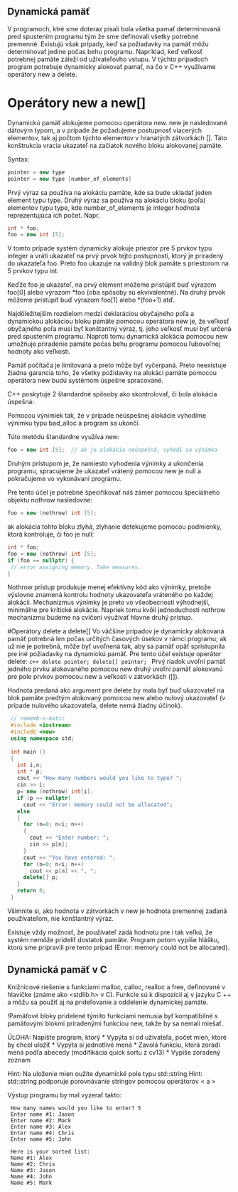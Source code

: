 ## Dynamická pamäť

V programoch, ktré sme doteraz písali bola všetka pamať determinovaná pred
spustením programu tým že sme definovali všetky potrebné premenné. Existujú však 
prípady, keď sa požiadavky na pamäť môžu determinovať jedine počas behu programu.
Napríklad, keď veľkosť potrebnej pamäte záleží od uživateľovho vstupu. V týchto
prípadoch program potrebuje dynamicky alokovať pamať, na čo v C++ využívame 
operátory new a delete.


# Operátory new a new[]

Dynamickú pamäť alokujeme pomocou operátora new. new je nasledované dátovým
typom, a v prípade že požadujeme postupnosť viacerých elementov, tak aj počtom
týchto elementov v hranatých zátvorkách []. Táto konštrukcia vracia ukazateľ na
začiatok nového bloku alokovanej pamäte. 

Syntax:

```c++
pointer = new type
pointer = new type [number_of_elements]
```
Prvý výraz sa používa na alokáciu pamäte, kde sa bude ukladať jeden element typu type.
Druhý výraz sa používa na alokáciu bloku (poľa) elementov typu type, kde
number_of_elements je integer hodnota reprezentujúca ich počet.
Napr.
```c++
int * foo;
foo = new int [5];
```

V tomto prípade systém dynamicky alokuje priestor pre 5 prvkov typu integer
a vráti ukazateľ na prvý prvok tejto postupnosti, ktorý je priradený do
ukazateľa foo. Preto foo ukazuje na validný blok pamäte s priestorom na 5 
prvkov typu int.

Keďže foo je ukazateľ, na prvý element môžeme pristúpiť buď výrazom foo[0] alebo
výrazom *foo (oba spôsoby sú ekvivalentné). Na druhý prvok môžeme pristúpiť
buď výrazom foo[1] alebo *(foo+1) atď.

Najdôležitejším rozdielom medzi deklaráciou obyčajného poľa a  dynamickou
alokáciou bloku pamäte pomocou operátora new je, že veľkosť obyčajného poľa
musí byť konštantný výraz, tj. jeho veľkosť musí byť určená pred spustením
programu. Naproti tomu dynamická alokácia pomocou new umožňuje priradenie pamäte
počas behu programu pomocou ľubovoľnej hodnoty ako veľkosti.

Pamäť počítača je limitovaná a preto môže byť vyčerpaná. Preto neexistuje žiadna
garancia toho, že všetky požidavky na alokáci pamäte pomocou operátora new budú
systémom úspešne spracované.

C++ poskytuje 2 štandardné spôsoby ako skontrolovať, či bola alokácia úspešná:
 
 Pomocou výnimiek tak, že v prípade neúspešnej alokácie
  vyhodíme výnimku typu bad_alloc a program sa ukončí.
  
  Túto metódu štandardne využíva new: 
  ```c++
  foo = new int [5];  // ak je alokácia neúspešná, vyhodí sa výnimka
  ```
  

Druhým prístupom je, že namiesto vyhodenia výnimky a ukončenia programu, spracujeme
že ukazateľ vrátený pomocou new je null a pokračujeme vo vykonávaní programu.

Pre tento účel je potrebné špecifikovať náš zámer pomocou špeciálneho objektu 
nothrow nasledovne:

  ```c++
foo = new (nothrow) int [5];
  ```
  
  ak alokácia tohto bloku zlyhá, zlyhanie detekujeme pomocou podmienky, ktorá
  kontroluje, či foo je null:
   ```c++
  int * foo;
  foo = new (nothrow) int [5];
  if (foo == nullptr) {
    // error assigning memory. Take measures.
  }
   ```
   
   Nothrow prístup produkuje menej efektívny kód ako výnimky, pretože výslovne 
   znamená kontrolu hodnoty ukazovateľa vráteného po každej alokácii. 
   Mechanizmus výnimky je preto vo všeobecnosti výhodnejší, 
   minimálne pre kritické alokácie. Napriek tomu kvôli jednoduchosti nothrow
   mechanizmu budeme na cvičení využívať hlavne druhý prístup.
   
   #Operátory delete a delete[]
   Vo väčšine prípadov je dynamicky alokovaná pamäť potrebná 
   len počas určitých časových úsekov v rámci programu; ak už nie je 
   potrebná, môže byť uvoľnená tak, aby sa pamäť opäť sprístupnila 
   pre iné požiadavky na dynamickú pamäť.
    Pre tento účel existuje operátor delete:
     ```c++
    delete pointer;
    delete[] pointer;
      ```
     Prvý riadok uvoľní pamäť jedného prvku alokovaného pomocou new
     druhý uvoľní pamäť alokovanú pre pole 
     prvkov pomocou new a veľkosti v zátvorkách ([]).
      
   Hodnota predaná ako argument pre delete by mala byť buď
         ukazovateľ na blok pamäte predtým alokovaný pomocou new
          alebo nulový ukazovateľ (v prípade nulového ukazovateľa, delete
          nemá žiadny účinok).
   ```c++
    // rememb-o-matic
    #include <iostream>
    #include <new>
    using namespace std;
    
    int main ()
    {
      int i,n;
      int * p;
      cout << "How many numbers would you like to type? ";
      cin >> i;
      p= new (nothrow) int[i];
      if (p == nullptr)
        cout << "Error: memory could not be allocated";
      else
      {
        for (n=0; n<i; n++)
        {
          cout << "Enter number: ";
          cin >> p[n];
        }
        cout << "You have entered: ";
        for (n=0; n<i; n++)
          cout << p[n] << ", ";
        delete[] p;
      }
      return 0;
    }
  ```
  
  
  Všimnite si, ako hodnota v zátvorkách v new je hodnota premennej zadaná používateľom, nie konštantný výraz.
  
  Existuje vždy možnosť, že používateľ zadá hodnotu pre i tak veľkú, 
  že systém nemôže prideliť dostatok pamäte. Program potom 
  vypíše hlášku, ktorú sme 
  pripravili pre tento prípad (Error: memory could not be allocated).
  
  ## Dynamická pamäť v C
   Knižnicové
    riešenie s funkciami malloc, calloc, realloc a free, 
    definované v hlavičke <cstdlib> (známe ako <stdlib.h> v C). 
    Funkcie sú k dispozícii aj v jazyku C ++ a
    môžu sa použiť aj na prideľovanie a oddelenie dynamickej pamäte.
    
   !Pamäťové bloky pridelené týmito funkciami nemusia byť
     kompatibilné s pamäťovými blokmi priradenými
     funkciou new, takže by sa nemali miešať.
     
     
   ÚLOHA:
    Napíšte program, ktorý
     * Vypýta si od uživateľa, počet mien, ktoré by chcel uložiť
     * Vypýta  si jednotlivé mená
     * Zavolá funkciu, ktorá zoradí mená podľa abecedy (modifikácia quick sortu z cv13)
     * Vypíše zoradený zoznam
     
   Hint: Na uloženie mien oužite dynamické pole typu std::string 
   Hint: std::string podporuje porovnávanie stringov pomocou operátorov < a >
     
   Výstup programu by mal vyzerať takto:
     
     How many names would you like to enter? 5
     Enter name #1: Jason
     Enter name #2: Mark
     Enter name #3: Alex
     Enter name #4: Chris
     Enter name #5: John
     
     Here is your sorted list:
     Name #1: Alex
     Name #2: Chris
     Name #3: Jason
     Name #4: John
     Name #5: Mark